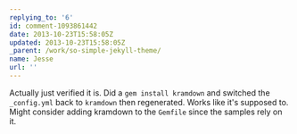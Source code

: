 ```yaml
---
replying_to: '6'
id: comment-1093861442
date: 2013-10-23T15:58:05Z
updated: 2013-10-23T15:58:05Z
_parent: /work/so-simple-jekyll-theme/
name: Jesse
url: ''
---
```


Actually just verified it is. Did a `gem install kramdown` and switched
the `_config.yml` back to `kramdown` then regenerated. Works like it's supposed to.
Might consider adding kramdown to the `Gemfile` since the samples rely on it.
